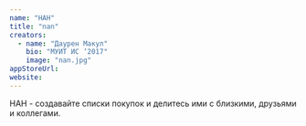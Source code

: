 ```yaml
---
name: "НАН"
title: "nan"
creators:
  - name: "Даурен Макул"
    bio: "МУИТ ИС ‘2017"
    image: "nan.jpg"
appStoreUrl:
website:
---
```


НАН - создавайте списки покупок и делитесь ими с близкими, друзьями и коллегами.
